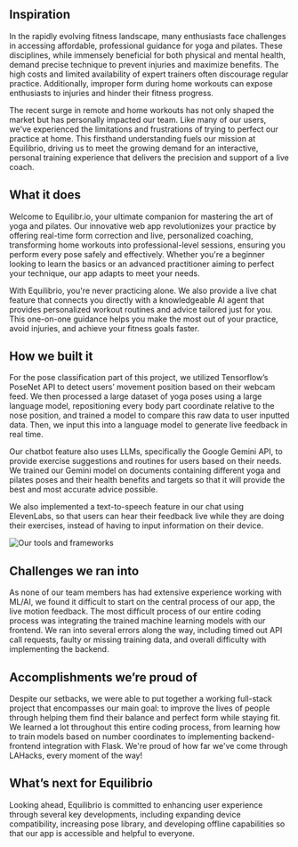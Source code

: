 ## Inspiration
In the rapidly evolving fitness landscape, many enthusiasts face challenges in accessing affordable, professional guidance for yoga and pilates. These disciplines, while immensely beneficial for both physical and mental health, demand precise technique to prevent injuries and maximize benefits. The high costs and limited availability of expert trainers often discourage regular practice. Additionally, improper form during home workouts can expose enthusiasts to injuries and hinder their fitness progress.

The recent surge in remote and home workouts has not only shaped the market but has personally impacted our team. Like many of our users, we've experienced the limitations and frustrations of trying to perfect our practice at home. This firsthand understanding fuels our mission at Equilibrio, driving us to meet the growing demand for an interactive, personal training experience that delivers the precision and support of a live coach.


## What it does
Welcome to Equilibr.io, your ultimate companion for mastering the art of yoga and pilates. Our innovative web app revolutionizes your practice by offering real-time form correction and live, personalized coaching, transforming home workouts into professional-level sessions, ensuring you perform every pose safely and effectively. Whether you're a beginner looking to learn the basics or an advanced practitioner aiming to perfect your technique, our app adapts to meet your needs.

With Equilibrio, you're never practicing alone. We also provide a live chat feature that connects you directly with a knowledgeable AI agent that provides personalized workout routines and advice tailored just for you. This one-on-one guidance helps you make the most out of your practice, avoid injuries, and achieve your fitness goals faster.


## How we built it
For the pose classification part of this project, we utilized Tensorflow’s PoseNet API to detect users’ movement position based on their webcam feed. We then processed a large dataset of yoga poses using a large language model, repositioning every body part coordinate relative to the nose position, and trained a model to compare this raw data to user inputted data. Then, we input this into a language model to generate live feedback in real time. 

Our chatbot feature also uses LLMs, specifically the Google Gemini API, to provide exercise suggestions and routines for users based on their needs. We trained our Gemini model on documents containing different yoga and pilates poses and their health benefits and targets so that it will provide the best and most accurate advice possible. 

We also implemented a text-to-speech feature in our chat using ElevenLabs, so that users can hear their feedback live while they are doing their exercises, instead of having to input information on their device. 

![Our tools and frameworks](https://i.imgur.com/915cUSg.png)

## Challenges we ran into
As none of our team members has had extensive experience working with ML/AI, we found it difficult to start on the central process of our app, the live motion feedback. The most difficult process of our entire coding process was integrating the trained machine learning models with our frontend. We ran into several errors along the way, including timed out API call requests, faulty or missing training data, and overall difficulty with implementing the backend. 


## Accomplishments we’re proud of
Despite our setbacks, we were able to put together a working full-stack project that encompasses our main goal: to improve the lives of people through helping them find their balance and perfect form while staying fit. We learned a lot throughout this entire coding process, from learning how to train models based on number coordinates to implementing backend-frontend integration with Flask. We're proud of how far we've come through LAHacks, every moment of the way!


## What’s next for Equilibrio
Looking ahead, Equilibrio is committed to enhancing user experience through several key developments, including expanding device compatibility, increasing pose library, and developing offline capabilities so that our app is accessible and helpful to everyone. 
